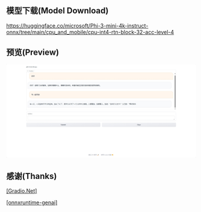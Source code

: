 ## 模型下载(Model Download)

https://huggingface.co/microsoft/Phi-3-mini-4k-instruct-onnx/tree/main/cpu_and_mobile/cpu-int4-rtn-block-32-acc-level-4

## 预览(Preview)

![1.png](/Preview/1.png)

## 感谢(Thanks)

[\[Gradio.Net\]](https://github.com/feiyun0112/Gradio.Net/)

[\[onnxruntime-genai\]](https://github.com/microsoft/onnxruntime-genai/)
